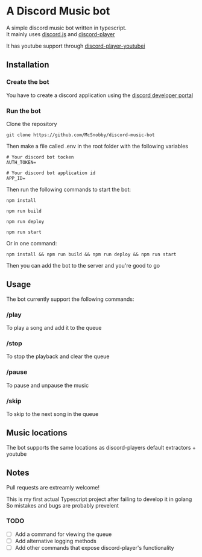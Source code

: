 # A Discord Music bot

A simple discord music bot written in typescript.<br>
It mainly uses [discord.js](https://github.com/discordjs/discord.js) and [discord-player](https://github.com/Androz2091/discord-player)

It has youtube support through [discord-player-youtubei](https://github.com/retrouser955/discord-player-youtubei)

## Installation

### Create the bot

You have to create a discord application using the [discord developer portal](https://discord.com/developers/docs/intro)

### Run the bot

Clone the repository

```Shell
git clone https://github.com/McSnobby/discord-music-bot
```
Then make a file called .env in the root folder with the following variables

```Shell
# Your discord bot tocken
AUTH_TOKEN=

# Your discord bot application id
APP_ID=

```

Then run the following commands to start the bot:

```Shell
npm install
```
```Shell
npm run build
```
```Shell
npm run deploy
```
```Shell
npm run start
```
Or in one command:

```Shell
npm install && npm run build && npm run deploy && npm run start
```

Then you  can add the bot to the server and you're good to go

## Usage

The bot currently support the following commands:

### /play
To play a song and add it to the queue

### /stop

To stop the playback and clear the queue

### /pause

To pause and unpause the music

### /skip

To skip to the next song in the queue

## Music locations

The bot supports the same locations as discord-players default extractors + youtube

## Notes

Pull requests are extreamly welcome!

This is my first actual Typescript project after failing to develop it in golang<br>
So mistakes and bugs are probably prevelent

### TODO
- [ ] Add a command for viewing the queue
- [ ] Add alternative logging methods
- [ ] Add other commands that expose discord-player's functionality
